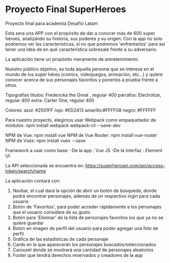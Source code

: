 # Proyecto Final SuperHeroes
 Proyecto final para academía Desafío Latam

<!-- Descripción de la aplicación -->
Esta sera una APP con el propósito de dar a conocer más de 600 super héroes, analizando su historia, sus poderes y su origen. Con la app no solo podremos ver las características, si no que podremos 'enfrentarlos' para así tener una idea de en qué característica sobresale frente a su adversario.
<!--Propósito-->
La aplicación tiene un propósito meramente de entretenimiento.

<!-- Público objetivo -->
Nuestro público objetivo, es toda aquella persona que se interesa en el mundo de los super héres (comics, videojuegos, animación, etc...) y quiere conocer acerca de sus personajes favoritos y ponerlos a prueba frente a otros.

<!-- Estilos y colores -->

Tipografías
titulos: Fredericka the Great , regular 400
párrafos: Electrolize, regular 400
extra: Carter One, regular 400

Colores:
azul: #2501FF
rojo: #ED2413
amarillo:#FFFF08
negro: #FFFFFF

<!-- Guía de instalación de dependencias -->
Para nuestro proyecto, elegimos usar Webpack como empaquetador de módulos:
npm install webpack webpack-cli --save-dev

NPM de Vue: npm install vue
NPM de Vue Router: npm install vue-router
NPM de Vuex: npm install vuex --save

<!--Componentes-->

Framework a usar como base:
-De la app       : Vue JS
-De la interfaz  : Element UI




<!--Rutas-->
La API seleccionada se encuentra en:
https://superheroapi.com/api/access-token/search/name


<!--Partes de la aplicación -->

La aplicación contará con:
1) Navbar, el cual dará la opción de abrir un botón de búsqueda, donde podrá encontrar personajes, además de un respectivo login para cada usuario
2) Botón de 'Favoritos', para poder acceder rápidamente a los personajes que el usuario considere de su gusto
3) Botón para 'Eliminar' de la lista de personajes favoritos los que ya no se quiere guardar
4) Botón en imagen de perfil del usuario para poder agregar una foto de perfil
5) Gráfica de las estadísticas de cada personaje
6) Cards en la que aparecerán los personajes buscados/seleccionados
7) Carousel donde se mostrará una cantidad de personajes aleatorios
8) Footer que tendrá derechos reservados y creadores de la app





